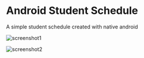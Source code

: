 # Android Student Schedule

A simple student schedule created with native android

![screenshot1](https://github.com/KauaLimaMartins/android-student-schedule/blob/master/readme-assests/android1.png)

![screenshot2](https://github.com/KauaLimaMartins/android-student-schedule/blob/master/readme-assests/android2.png)